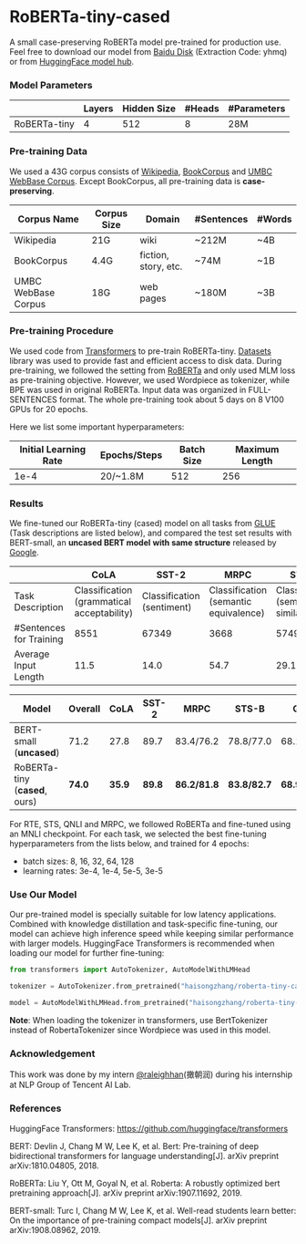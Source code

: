 # RoBERTa-tiny-cased

A small case-preserving RoBERTa model pre-trained for production use. Feel free to download our model from [Baidu Disk](https://pan.baidu.com/s/1gIawiCKqUz-QzdHas0swVA) (Extraction Code: yhmq) or from [HuggingFace model hub](https://huggingface.co/haisongzhang/roberta-tiny-cased).

### Model Parameters

|              | Layers | Hidden Size | #Heads | #Parameters |
| ------------ | ------ | ----------- | ------ | ----------- |
| RoBERTa-tiny | 4      | 512         | 8      | 28M         |

### Pre-training Data

We used a 43G corpus consists of [Wikipedia](https://dumps.wikimedia.org/enwiki/latest/), [BookCorpus](https://yknzhu.wixsite.com/mbweb) and [UMBC WebBase Corpus](https://ebiquity.umbc.edu/resource/html/id/351). Except BookCorpus, all pre-training data is **case-preserving**.

| Corpus Name         | Corpus Size | Domain               | #Sentences | #Words |
| ------------------- | ----------- | -------------------- | ---------- | ------ |
| Wikipedia           | 21G         | wiki                 | ~212M      | ~4B    |
| BookCorpus          | 4.4G        | fiction, story, etc. | ~74M       | ~1B    |
| UMBC WebBase Corpus | 18G         | web pages            | ~180M      | ~3B    |

### Pre-training Procedure

We used code from [Transformers](https://github.com/huggingface/transformers) to pre-train RoBERTa-tiny. [Datasets](https://github.com/huggingface/datasets) library was used to provide fast and efficient access to disk data. During pre-training, we followed the setting from [RoBERTa](https://arxiv.org/abs/1907.11692) and only used MLM loss as pre-training objective. However, we used Wordpiece as tokenizer, while BPE was used in original RoBERTa. Input data was organized in FULL-SENTENCES format. The whole pre-training took about 5 days on 8 V100 GPUs for 20 epochs.

Here we list some important hyperparameters:

| Initial Learning Rate | Epochs/Steps | Batch Size | Maximum Length |
| --------------------- | ------------ | ---------- | -------------- |
| 1e-4                  | 20/~1.8M     | 512        | 256            |

### Results

We fine-tuned our RoBERTa-tiny (cased) model on all tasks from [GLUE](https://gluebenchmark.com/) (Task descriptions are listed below), and compared the test set results with BERT-small, an **uncased BERT model** **with same structure** released by [Google](https://github.com/google-research/bert). 

|                         | CoLA                                       | SST-2                      | MRPC                                  | STS-B                                | QQP                                   | MNLI                 | QNLI                 | RTE                  | WNLI                 |
| ----------------------- | ------------------------------------------ | -------------------------- | ------------------------------------- | ------------------------------------ | ------------------------------------- | -------------------- | -------------------- | -------------------- | -------------------- |
| Task Description        | Classification (grammatical acceptability) | Classification (sentiment) | Classification (semantic equivalence) | Classification (semantic similarity) | Classification (semantic consistency) | Classification (NLI) | Classification (NLI) | Classification (NLI) | Classification (NLI) |
| #Sentences for Training | 8551                                       | 67349                      | 3668                                  | 5749                                 | 363870                                | 392702               | 104743               | 2490                 | 635                  |
| Average Input Length    | 11.5                                       | 14.0                       | 54.7                                  | 29.1                                 | 31.4                                  | 40.8                 | 50.9                 | 68.0                 | 37.5                 |

| Model                          | Overall  | CoLA     | SST-2    | MRPC          | STS-B         | QQP           | MNLI-m   | MNLI-mm  | QNLI     | RTE      | WNLI     |
| ------------------------------ | -------- | -------- | -------- | ------------- | ------------- | ------------- | -------- | -------- | -------- | -------- | -------- |
| BERT-small (**uncased**)       | 71.2     | 27.8     | 89.7     | 83.4/76.2     | 78.8/77.0     | 68.1/87.0     | 77.6     | 77.0     | **86.4** | 61.8     | 62.3     |
| RoBERTa-tiny (**cased**, ours) | **74.0** | **35.9** | **89.8** | **86.2/81.8** | **83.8/82.7** | **68.9/88.2** | **77.7** | **77.2** | 85.9     | **66.5** | **65.1** |

For RTE, STS, QNLI and MRPC, we followed RoBERTa and fine-tuned using an MNLI checkpoint. For each task, we selected the best fine-tuning hyperparameters from the lists below, and trained for 4 epochs:

- batch sizes: 8, 16, 32, 64, 128
- learning rates: 3e-4, 1e-4, 5e-5, 3e-5

### Use Our Model

Our pre-trained model is specially suitable for low latency applications. Combined with knowledge distillation and task-specific fine-tuning, our model can achieve high inference speed while keeping similar performance with larger models. HuggingFace Transformers is recommended when loading our model for further fine-tuning:

```python
from transformers import AutoTokenizer, AutoModelWithLMHead

tokenizer = AutoTokenizer.from_pretrained("haisongzhang/roberta-tiny-cased")

model = AutoModelWithLMHead.from_pretrained("haisongzhang/roberta-tiny-cased")
```

**Note**: When loading the tokenizer in transformers, use BertTokenizer instead of RobertaTokenizer since Wordpiece was used in this model. 

### Acknowledgement

This work was done by my intern [@raleighhan](https://github.com/RaleighHan)(撖朝润) during his internship at NLP Group of Tencent AI Lab.

### References

HuggingFace Transformers: https://github.com/huggingface/transformers

BERT: Devlin J, Chang M W, Lee K, et al. Bert: Pre-training of deep bidirectional transformers for language understanding[J]. arXiv preprint arXiv:1810.04805, 2018.

RoBERTa: Liu Y, Ott M, Goyal N, et al. Roberta: A robustly optimized bert pretraining approach[J]. arXiv preprint arXiv:1907.11692, 2019.

BERT-small: Turc I, Chang M W, Lee K, et al. Well-read students learn better: On the importance of pre-training compact models[J]. arXiv preprint arXiv:1908.08962, 2019.

